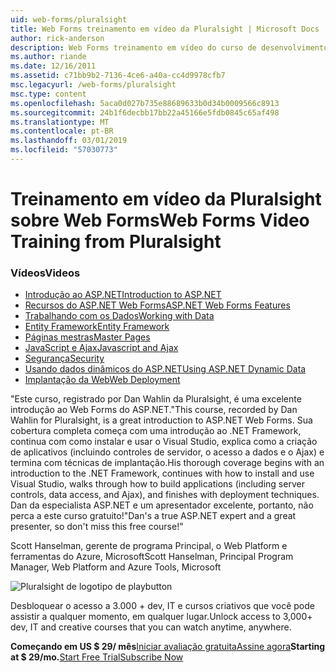 ```yaml
---
uid: web-forms/pluralsight
title: Web Forms treinamento em vídeo da Pluralsight | Microsoft Docs
author: rick-anderson
description: Web Forms treinamento em vídeo do curso de desenvolvimento de Web Forms do ASP.NET este Pluralsight apresenta várias tecnologias-chave que você precisa saber como um desenvolvimento de .NET....
ms.author: riande
ms.date: 12/16/2011
ms.assetid: c71bb9b2-7136-4ce6-a40a-cc4d9978cfb7
msc.legacyurl: /web-forms/pluralsight
msc.type: content
ms.openlocfilehash: 5aca0d027b735e88689633b0d34b0009566c8913
ms.sourcegitcommit: 24b1f6decbb17bb22a45166e5fdb0845c65af498
ms.translationtype: MT
ms.contentlocale: pt-BR
ms.lasthandoff: 03/01/2019
ms.locfileid: "57030773"
---
```

<a name="web-forms-video-training-from-pluralsight"></a><span data-ttu-id="cbda5-103">Treinamento em vídeo da Pluralsight sobre Web Forms</span><span class="sxs-lookup"><span data-stu-id="cbda5-103">Web Forms Video Training from Pluralsight</span></span>
====================
### <a name="videos"></a><span data-ttu-id="cbda5-104">Vídeos</span><span class="sxs-lookup"><span data-stu-id="cbda5-104">Videos</span></span>

- [<span data-ttu-id="cbda5-105">Introdução ao ASP.NET</span><span class="sxs-lookup"><span data-stu-id="cbda5-105">Introduction to ASP.NET</span></span>](https://pluralsight.com/training/Player?author=dan-wahlin&name=webforms-01&mode=live&clip=0&course=aspdotnet-webforms4-intro)
- [<span data-ttu-id="cbda5-106">Recursos do ASP.NET Web Forms</span><span class="sxs-lookup"><span data-stu-id="cbda5-106">ASP.NET Web Forms Features</span></span>](https://pluralsight.com/training/Player?author=dan-wahlin&name=webforms-02&mode=live&clip=0&course=aspdotnet-webforms4-intro)
- [<span data-ttu-id="cbda5-107">Trabalhando com os Dados</span><span class="sxs-lookup"><span data-stu-id="cbda5-107">Working with Data</span></span>](https://pluralsight.com/training/Player?author=dan-wahlin&name=webforms-03&mode=live&clip=0&course=aspdotnet-webforms4-intro)
- [<span data-ttu-id="cbda5-108">Entity Framework</span><span class="sxs-lookup"><span data-stu-id="cbda5-108">Entity Framework</span></span>](https://pluralsight.com/training/Player?author=dan-wahlin&name=webforms-04&mode=live&clip=0&course=aspdotnet-webforms4-intro)
- [<span data-ttu-id="cbda5-109">Páginas mestras</span><span class="sxs-lookup"><span data-stu-id="cbda5-109">Master Pages</span></span>](https://pluralsight.com/training/Player?author=dan-wahlin&name=webforms-05&mode=live&clip=0&course=aspdotnet-webforms4-intro)
- [<span data-ttu-id="cbda5-110">JavaScript e Ajax</span><span class="sxs-lookup"><span data-stu-id="cbda5-110">Javascript and Ajax</span></span>](https://pluralsight.com/training/Player?author=dan-wahlin&name=webforms-06&mode=live&clip=0&course=aspdotnet-webforms4-intro)
- [<span data-ttu-id="cbda5-111">Segurança</span><span class="sxs-lookup"><span data-stu-id="cbda5-111">Security</span></span>](https://pluralsight.com/training/Player?author=dan-wahlin&name=webforms-07&mode=live&clip=0&course=aspdotnet-webforms4-intro)
- [<span data-ttu-id="cbda5-112">Usando dados dinâmicos do ASP.NET</span><span class="sxs-lookup"><span data-stu-id="cbda5-112">Using ASP.NET Dynamic Data</span></span>](https://pluralsight.com/training/Player?author=dan-wahlin&name=webforms-08&mode=live&clip=0&course=aspdotnet-webforms4-intro)
- [<span data-ttu-id="cbda5-113">Implantação da Web</span><span class="sxs-lookup"><span data-stu-id="cbda5-113">Web Deployment</span></span>](https://pluralsight.com/training/Player?author=fritz-onion&name=webforms-09&mode=live&clip=0&course=aspdotnet-webforms4-intro)


<span data-ttu-id="cbda5-114">"Este curso, registrado por Dan Wahlin da Pluralsight, é uma excelente introdução ao Web Forms do ASP.NET.</span><span class="sxs-lookup"><span data-stu-id="cbda5-114">"This course, recorded by Dan Wahlin for Pluralsight, is a great introduction to ASP.NET Web Forms.</span></span> <span data-ttu-id="cbda5-115">Sua cobertura completa começa com uma introdução ao .NET Framework, continua com como instalar e usar o Visual Studio, explica como a criação de aplicativos (incluindo controles de servidor, o acesso a dados e o Ajax) e termina com técnicas de implantação.</span><span class="sxs-lookup"><span data-stu-id="cbda5-115">His thorough coverage begins with an introduction to the .NET Framework, continues with how to install and use Visual Studio, walks through how to build applications (including server controls, data access, and Ajax), and finishes with deployment techniques.</span></span> <span data-ttu-id="cbda5-116">Dan da especialista ASP.NET e um apresentador excelente, portanto, não perca a este curso gratuito!"</span><span class="sxs-lookup"><span data-stu-id="cbda5-116">Dan's a true ASP.NET expert and a great presenter, so don't miss this free course!"</span></span>

<span data-ttu-id="cbda5-117">Scott Hanselman, gerente de programa Principal, o Web Platform e ferramentas do Azure, Microsoft</span><span class="sxs-lookup"><span data-stu-id="cbda5-117">Scott Hanselman, Principal Program Manager, Web Platform and Azure Tools, Microsoft</span></span>


![Pluralsight de logotipo de playbutton](pluralsight/_static/image1.png)

<span data-ttu-id="cbda5-119">Desbloquear o acesso a 3.000 + dev, IT e cursos criativos que você pode assistir a qualquer momento, em qualquer lugar.</span><span class="sxs-lookup"><span data-stu-id="cbda5-119">Unlock access to 3,000+ dev, IT and creative courses that you can watch anytime, anywhere.</span></span>

<span data-ttu-id="cbda5-120">**Começando em US $ 29/ mês**[Iniciar avaliação gratuita](https://pluralsight.com/microsoft/olt/subscribe/SubscriptionRedirector.aspx?freetrial=true&amp;utm_source=microsoft&amp;utm_medium=sponsored-page&amp;utm_content=webmatrix&amp;utm_campaign=microsoft-sponsored-course)[Assine agora](https://pluralsight.com/microsoft/OLT/subscriptions.aspx?utm_source=microsoft&amp;utm_medium=sponsored-page&amp;utm_content=webmatrix&amp;utm_campaign=microsoft-sponsored-course)</span><span class="sxs-lookup"><span data-stu-id="cbda5-120">**Starting at $ 29/mo.**[Start Free Trial](https://pluralsight.com/microsoft/olt/subscribe/SubscriptionRedirector.aspx?freetrial=true&amp;utm_source=microsoft&amp;utm_medium=sponsored-page&amp;utm_content=webmatrix&amp;utm_campaign=microsoft-sponsored-course)[Subscribe Now](https://pluralsight.com/microsoft/OLT/subscriptions.aspx?utm_source=microsoft&amp;utm_medium=sponsored-page&amp;utm_content=webmatrix&amp;utm_campaign=microsoft-sponsored-course)</span></span>
